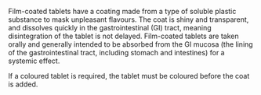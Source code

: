 Film-coated tablets have a coating made from a type of soluble plastic substance to mask unpleasant flavours. The coat is shiny and transparent, and dissolves quickly in the gastrointestinal (GI) tract, meaning disintegration of the tablet is not delayed. Film-coated tablets are taken orally and generally intended to be absorbed from the GI mucosa (the lining of the gastrointestinal tract, including stomach and intestines) for a systemic effect.

If a coloured tablet is required, the tablet must be coloured before the coat is added.
